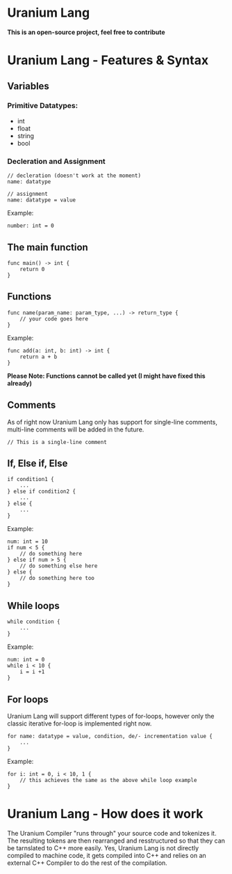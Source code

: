 # Uranium Lang

**This is an open-source project, feel free to contribute**

# Uranium Lang - Features & Syntax

## Variables

### Primitive Datatypes:
- int
- float
- string
- bool

### Decleration and Assignment
```
// decleration (doesn't work at the moment)
name: datatype

// assignment
name: datatype = value
```

Example:
```
number: int = 0
```

## The main function
```
func main() -> int {
	return 0
}
```

## Functions
```
func name(param_name: param_type, ...) -> return_type {
	// your code goes here
}
```

Example:
```
func add(a: int, b: int) -> int {
	return a + b
}
```

**Please Note: Functions cannot be called yet (I might have fixed this already)**

## Comments
As of right now Uranium Lang only has support for single-line comments, multi-line comments will be added in the future.
```
// This is a single-line comment
```

## If, Else if, Else
```
if condition1 {
	...
} else if condition2 {
	...
} else {
	...
}
```

Example:
```
num: int = 10
if num < 5 {
	// do something here
} else if num > 5 {
	// do something else here
} else {
	// do something here too
}
```

## While loops
```
while condition {
	...
}
```

Example:
```
num: int = 0
while i < 10 {
	i = i +1
}
```

## For loops
Uranium Lang will support different types of for-loops, however only the
classic iterative for-loop is implemented right now.
```
for name: datatype = value, condition, de/- incrementation value {
	...
}
```

Example:
```
for i: int = 0, i < 10, 1 {
	// this achieves the same as the above while loop example
}
```


# Uranium Lang - How does it work

The Uranium Compiler "runs through" your source code and tokenizes it. The resulting tokens are then
rearranged and resstructured so that they can be tarnslated to C++ more easily.
Yes, Uranium Lang is not directly compiled to machine code, it gets compiled into C++ and
relies on an external C++ Compiler to do the rest of the compilation.
